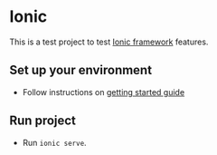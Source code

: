 Ionic
===

This is a test project to test [Ionic framework](http://ionicframework.com/) features.

## Set up your environment

* Follow instructions on [getting started guide](http://ionicframework.com/getting-started/)

## Run project

* Run `ionic serve`.